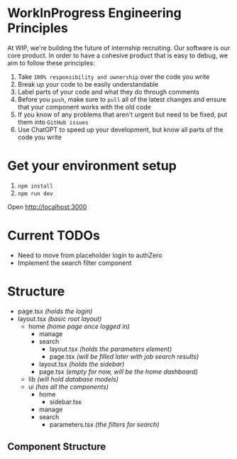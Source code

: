 # WorkInProgress Engineering Principles

At WIP, we're building the future of internship recruiting. Our software is our core product. In order to have a cohesive product that is easy to debug, we aim to follow these principles:

1. Take `100% responsibility and ownership` over the code you write
2. Break up your code to be easily understandable
3. Label parts of your code and what they do through comments
4. Before you `push`, make sure to `pull` all of the latest changes and ensure that your component works with the old code
5. If you know of any problems that aren't urgent but need to be fixed, put them into `GitHub issues`
6. Use ChatGPT to speed up your development, but know all parts of the code you write 


# Get your environment setup

1. ```npm install```
2. ```npm run dev```

Open [http://localhost:3000](http://localhost:3000)

# Current TODOs
- Need to move from placeholder login to authZero
- Implement the search filter component

# Structure
- page.tsx                      _(holds the login)_
- layout.tsx                    _(basic root layout)_
  - home                        _(home page once logged in)_
    - manage
    - search
      - layout.tsx             _(holds the parameters element)_
      - page.tsx               _(will be filled later with job search results)_
    - layout.tsx               _(holds the sidebar)_
    - page.tsx                 _(empty for now, will be the home dashboard)_
  - lib                        _(will hold database models)_
  - ui                         _(has all the components)_
    - home
      - sidebar.tsx 
    - manage
    - search
      - parameters.tsx         _(the filters for search)_

## Component Structure
